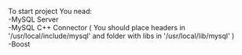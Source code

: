 To start project You nead: <br />
-MySQL Server <br />
-MySQL C++ Connector ( You should place headers in '/usr/local/include/mysql' and folder with libs in '/usr/local/lib/mysql' ) <br />
-Boost